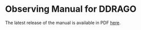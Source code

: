 # Observing Manual for DDRAGO

The latest release of the manual is available in PDF [here](https://www.overleaf.com/read/vqwxxwnckttx#6baf07).
